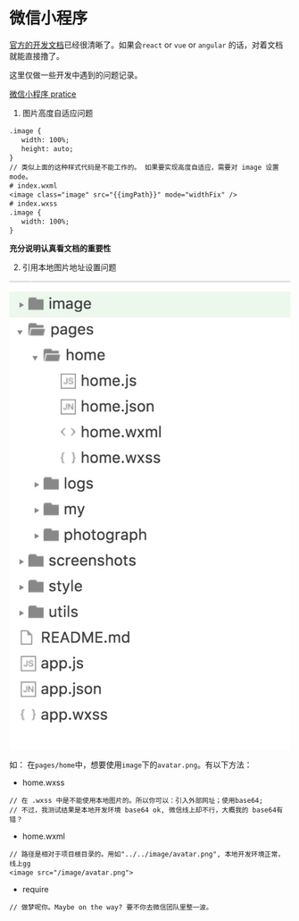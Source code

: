#  微信小程序
 [官方的开发文档](https://mp.weixin.qq.com/debug/wxadoc/dev/)已经很清晰了。如果会`react` or `vue` or `angular` 的话，对着文档就能直接撸了。

 这里仅做一些开发中遇到的问题记录。

 [微信小程序 pratice](https://github.com/geek-zwb/303YY)

 1. 图片高度自适应问题
 ```
 .image {
    width: 100%;
    height: auto;
 }
 // 类似上面的这种样式代码是不能工作的。 如果要实现高度自适应，需要对 image 设置 mode。
 # index.wxml
 <image class="image" src="{{imgPath}}" mode="widthFix" />
 # index.wxss
 .image {
    width: 100%;
 }
```
**充分说明认真看文档的重要性**

2. 引用本地图片地址设置问题

![项目结构](https://github.com/geek-zwb/303YY/blob/develop/screenshots/WechatIMG11.jpeg?raw=true)

如： 在`pages/home`中，想要使用`image`下的`avatar.png`。有以下方法：
- home.wxss
```
// 在 .wxss 中是不能使用本地图片的。所以你可以：引入外部网址；使用base64;
// 不过，我测试结果是本地开发环境 base64 ok, 微信线上却不行，大概我的 base64有错？
```

- home.wxml
```
// 路径是相对于项目根目录的。用如"../../image/avatar.png", 本地开发环境正常，线上gg
<image src="/image/avatar.png">
```

- require
```
// 做梦呢你。Maybe on the way? 要不你去微信团队里整一波。
```